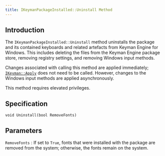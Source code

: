 ```yaml
---
title: IKeymanPackageInstalled::Uninstall Method
---
```


## Introduction

The `IKeymanPackageInstalled::Uninstall` method uninstalls the package
and its contained keyboards and related artefacts from Keyman Engine for
Windows. This includes deleting the files from the Keyman Engine package
store, removing registry settings, and removing Windows input methods.

Changes associated with calling this method are applied immediately;
[`IKeyman::Apply`](../IKeyman/Apply) does not need to be called.
However, changes to the Windows input methods are applied
asynchronously.

This method requires elevated privileges.

## Specification

``` clike
void Uninstall(bool RemoveFonts)
```

## Parameters

`RemoveFonts`
:   If set to `True`, fonts that were installed with the package are
    removed from the system; otherwise, the fonts remain on the system.
